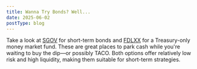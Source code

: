 ```yaml
---
title: Wanna Try Bonds? Well...
date: 2025-06-02
postType: blog
---
```


Take a look at [SGOV](https://www.blackrock.com/us/individual/products/314116/ishares-0-3-month-treasury-bond-etf) for short-term bonds and [FDLXX](https://fundresearch.fidelity.com/mutual-funds/summary/31617H300) for a Treasury-only money market fund. These are great places to park cash while you're waiting to buy the dip—or possibly TACO. Both options offer relatively low risk and high liquidity, making them suitable for short-term strategies.
